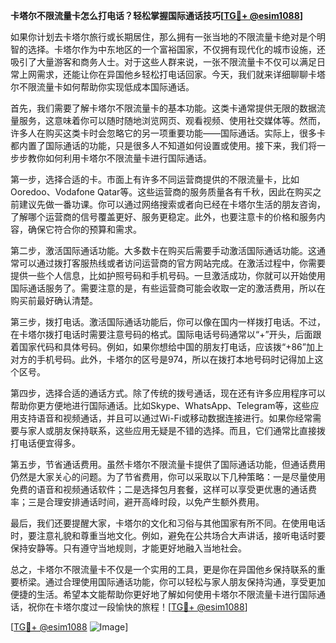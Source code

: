 **卡塔尔不限流量卡怎么打电话？轻松掌握国际通话技巧[[TG💪+ @esim1088](https://t.me/s/esim1088)]**

如果你计划去卡塔尔旅行或长期居住，那么拥有一张当地的不限流量卡绝对是个明智的选择。卡塔尔作为中东地区的一个富裕国家，不仅拥有现代化的城市设施，还吸引了大量游客和商务人士。对于这些人群来说，一张不限流量卡不仅可以满足日常上网需求，还能让你在异国他乡轻松打电话回家。今天，我们就来详细聊聊卡塔尔不限流量卡如何帮助你实现低成本国际通话。

首先，我们需要了解卡塔尔不限流量卡的基本功能。这类卡通常提供无限的数据流量服务，这意味着你可以随时随地浏览网页、观看视频、使用社交媒体等。然而，许多人在购买这类卡时会忽略它的另一项重要功能——国际通话。实际上，很多卡都内置了国际通话的功能，只是很多人不知道如何设置或使用。接下来，我们将一步步教你如何利用卡塔尔不限流量卡进行国际通话。

第一步，选择合适的卡。市面上有许多不同运营商提供的不限流量卡，比如Ooredoo、Vodafone Qatar等。这些运营商的服务质量各有千秋，因此在购买之前建议先做一番功课。你可以通过网络搜索或者向已经在卡塔尔生活的朋友咨询，了解哪个运营商的信号覆盖更好、服务更稳定。此外，也要注意卡的价格和服务内容，确保它符合你的预算和需求。

第二步，激活国际通话功能。大多数卡在购买后需要手动激活国际通话功能。这通常可以通过拨打客服热线或者访问运营商的官方网站完成。在激活过程中，你需要提供一些个人信息，比如护照号码和手机号码。一旦激活成功，你就可以开始使用国际通话服务了。需要注意的是，有些运营商可能会收取一定的激活费用，所以在购买前最好确认清楚。

第三步，拨打电话。激活国际通话功能后，你可以像在国内一样拨打电话。不过，在卡塔尔拨打电话时需要注意号码的格式。国际电话号码通常以“+”开头，后面跟着国家代码和具体号码。例如，如果你想给中国的朋友打电话，应该拨“+86”加上对方的手机号码。此外，卡塔尔的区号是974，所以在拨打本地号码时记得加上这个区号。

第四步，选择合适的通话方式。除了传统的拨号通话，现在还有许多应用程序可以帮助你更方便地进行国际通话。比如Skype、WhatsApp、Telegram等，这些应用支持语音和视频通话，并且可以通过Wi-Fi或移动数据连接进行。如果你经常需要与家人或朋友保持联系，这些应用无疑是不错的选择。而且，它们通常比直接拨打电话便宜得多。

第五步，节省通话费用。虽然卡塔尔不限流量卡提供了国际通话功能，但通话费用仍然是大家关心的问题。为了节省费用，你可以采取以下几种策略：一是尽量使用免费的语音和视频通话软件；二是选择包月套餐，这样可以享受更优惠的通话费率；三是合理安排通话时间，避开高峰时段，以免产生额外费用。

最后，我们还要提醒大家，卡塔尔的文化和习俗与其他国家有所不同。在使用电话时，要注意礼貌和尊重当地文化。例如，避免在公共场合大声讲话，接听电话时要保持安静等。只有遵守当地规则，才能更好地融入当地社会。

总之，卡塔尔不限流量卡不仅是一个实用的工具，更是你在异国他乡保持联系的重要桥梁。通过合理使用国际通话功能，你可以轻松与家人朋友保持沟通，享受更加便捷的生活。希望本文能帮助你更好地了解如何使用卡塔尔不限流量卡进行国际通话，祝你在卡塔尔度过一段愉快的旅程！[[TG💪+ @esim1088](https://t.me/s/esim1088)]

[[TG💪+ @esim1088](https://t.me/s/esim1088) ![Image](https://i.postimg.cc/4NQfJmqS/Snipaste-2025-05-13-00-14-12.png)]